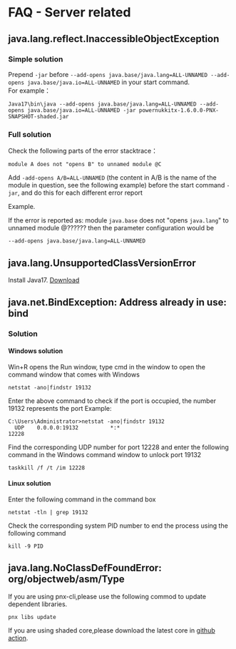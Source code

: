 # FAQ - Server related 

## java.lang.reflect.InaccessibleObjectException  
### Simple solution
Prepend `-jar` before `--add-opens java.base/java.lang=ALL-UNNAMED --add-opens java.base/java.io=ALL-UNNAMED` in your start command.  
For example：
```
Java17\bin\java --add-opens java.base/java.lang=ALL-UNNAMED --add-opens java.base/java.io=ALL-UNNAMED -jar powernukkitx-1.6.0.0-PNX-SNAPSHOT-shaded.jar
```
### Full solution
Check the following parts of the error stacktrace：
```
module A does not "opens B" to unnamed module @C
```
Add `-add-opens A/B=ALL-UNNAMED` (the content in A/B is the name of the module in question, see the following example) before the start command `-jar`, and do this for each different error report  

Example.

If the error is reported as: module `java.base` does not "opens `java.lang`" to unnamed module @?????? then the parameter configuration would be
```
--add-opens java.base/java.lang=ALL-UNNAMED
```

## java.lang.UnsupportedClassVersionError
Install Java17. [Download](https://mirrors.tuna.tsinghua.edu.cn/Adoptium/17/jre/x64/windows/OpenJDK17U-jre_x64_windows_hotspot_17.0.3_7.zip)
## java.net.BindException: Address already in use: bind
### Solution
#### Windows solution
Win+R opens the Run window, type cmd in the window to open the command window that comes with Windows
```
netstat -ano|findstr 19132
```
Enter the above command to check if the port is occupied, the number 19132 represents the port
Example:
```
C:\Users\Administrator>netstat -ano|findstr 19132
  UDP    0.0.0.0:19132          *:*                                    12228
```
Find the corresponding UDP number for port 12228 and enter the following command in the Windows command window to unlock port 19132
```
taskkill /f /t /im 12228
```
#### Linux solution
Enter the following command in the command box
```
netstat -tln | grep 19132
```
Check the corresponding system PID number to end the process using the following command
```
kill -9 PID
```

## java.lang.NoClassDefFoundError: org/objectweb/asm/Type
If you are using pnx-cli,please use the following commod to update dependent libraries.
```
pnx libs update
```
If you are using shaded core,please download the latest core in [github action](https://github.com/PowerNukkitX/PowerNukkitX/actions).
